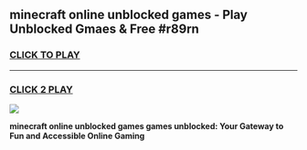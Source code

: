 
## minecraft online unblocked games - Play Unblocked Gmaes & Free #r89rn
<h3>
<a href="https://news.freeplayer.one?title=minecraft_online_unblocked_games&ref=24F">CLICK TO PLAY</a></h3>
<hr>

<h3>
<a href="https://news.freeplayer.one?title=minecraft_online_unblocked_games&ref=24F">CLICK 2 PLAY</a>
  
</h3>

<a href="https://news.freeplayer.one?title=minecraft_online_unblocked_games&ref=24F/"><img src="https://clearcache.store/games.png"></a>


**minecraft online unblocked games games unblocked: Your Gateway to Fun and Accessible Online Gaming**
